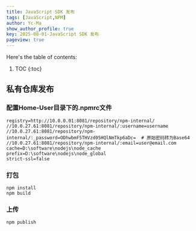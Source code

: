 ```yaml
---
title: JavaScript SDK 发布
tags: [JavaScript,NPM]
author: Yc-Ma
show_author_profile: true
key: 2025-08-01-JavaScript SDK 发布
pageview: true
---
```


Here's the table of contents:
1. TOC
{:toc}

## 私有仓库发布
### 配置Home-User目录下的.npmrc文件

```shell
registry=http://10.0.0.01:8081/repository/npm-internal/
//10.0.27.61:8081/repository/npm-internal/:username=username
//10.0.27.61:8081/repository/npm-internal/:_password=ODhwbmF5THVzd05HQlNmTkp6aDc=  # 原始密码转为Base64
//10.0.27.61:8081/repository/npm-internal/:email=user@email.com
cache=D:\software\nodejs\node_cache
prefix=D:\software\nodejs\node_global
strict-ssl=false
```

### 打包
```
npm install
npm build
```

### 上传
```
npm publish
```

